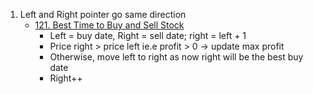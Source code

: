 1. Left and Right pointer go same direction
    - [121. Best Time to Buy and Sell Stock](https://leetcode.com/problems/best-time-to-buy-and-sell-stock/)
        - Left = buy date, Right = sell date; right = left + 1
        - Price right > price left ie.e profit > 0 -> update max profit
        - Otherwise, move left to right as now right will be the best buy date
        - Right++
        